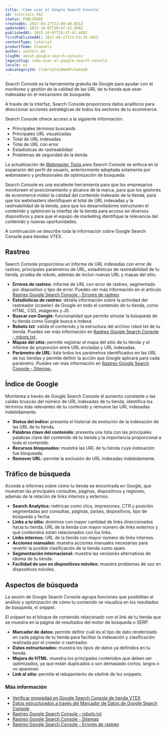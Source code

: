 ```yaml
---
title: 'Cómo usar el Google Search Console'
id: tutorials_562
status: PUBLISHED
createdAt: 2017-04-27T22:00:40.855Z
updatedAt: 2022-10-07T20:47:42.468Z
publishedAt: 2022-10-07T20:47:42.468Z
firstPublishedAt: 2017-04-27T23:03:39.102Z
contentType: tutorial
productTeam: Channels
author: authors_84
slugEN: about-google-search-console
legacySlug: como-usar-el-google-search-console
locale: es
subcategoryId: 1luKrYptdi8WoMYckakUaM
---
```


Search Console es la herramienta gratuita de Google para ayudar con el monitoreo y gestión de la calidad de las URL de tu tienda que sean indexadas en el mecanismo de búsqueda.

A través de la interfaz, Search Console proporciona datos analíticos para direccionar acciones estratégicas de todos los sectores de tu ecommerce.

Search Console ofrece acceso a la siguiente información: 
* Principales términos buscaods
* Principales URL visualizadas
* Total de URL indexadas 
* Total de URL con error
* Estadísticas de rastreabilidad
* Problemas de seguridad de la tienda

La actualización de [Webmaster Tools](https://developers.google.com/search) para Search Console se enfoca en la expansión del perfil de usuario, anteriormente adoptada solamente por webmasters y profesionales de optimización de búsqueda.

Search Console es una excelente herramienta para que los empresarios monitoreen el posicionamiento y alcance de la marca, para que los gestores de ecommerce midan la calidad del contenido indexado de la tienda, para que los webmasters identifiquen el total de URL indexadas y la rastreabilidad de la tienda, para que los desarrolladores estructuren el contenido y optimicen la interfaz de la tienda para acceso en diversos dispositivos y para que el equipo de marketing identifique la relevancia del contenido y nuevas oportunidades.

A continuación se describe toda la información sobre Google Search Console para tiendas VTEX.

## Rastreo

Search Console proporciona un informe de URL indexadas con error de rastreo, principales parámetros de URL, estadísticas de rastreabilidad de tu tienda, prueba de robots, además de incluir nuevas URL y mapas del sitio.

- **Errores de rastreo:** informe de URL con error de rastreo, segmentado por dispositivo y tipo de error. Puedes ver más información en el artículo [Rastreo Google Search Console - Errores de rastreo](/es/tutorial/rastreamento-google-search-console-erros-de-rastreamento--tutorials_568).
- **Estadísticas de rastreo:** detalla información sobre la actividad del rastreador (crawler) de Google en todo el contenido de tu tienda, como HTML, CSS, imágenes y JS.
- **Buscar con Google:** funcionalidad que permite simular la búsqueda de tu tienda como Google busca e indexa.
- **Robots.txt**: valida el contenido y la estructura del archivo robot.txt de tu tienda. Puedes ver más información en [Rastreo Google Search Console - robots.txt
](/es/tutorial/rastreamento-google-search-console-robots-txt--tutorials_574).
- **Mapas del sitio:** permite registrar el mapa del sitio de tu tienda y el informe de proporción entre URL enviadas y URL indexadas.
- **Parámetro de URL:** lista todos los parámetros identificados en las URL de tus tiendas y permite definir la acción que Google aplicará para cada parámetro. Puedes ver más información en [Rastreo Google Search Console - Sitemap
](/es/tutorial/rastreamento-google-search-console-sitemap--tutorials_575).

## Índice de Google

Monitorea a través de Google Search Console el aumento constante o las caídas bruscas del número de URL indexadas de tu tienda, identifica los términos más relevantes de tu contenido y remueve las URL indexadas indebidamente.

- **Status del índice:** presenta el historial de evolución de la indexación de las URL de tu tienda.
- **Palabras clave del contenido:** presenta una lista con las principales palabras clave del contenido de tu tienda y la importancia proporcional a todo el contenido.
- **Recursos bloqueados:** muestra las URL de tu tienda cuya indexación fue bloqueada.
- **Remover URL:** permite la exclusión de URL indexadas indebidamente.

## Tráfico de búsqueda

Accede a informes sobre cómo tu tienda es encontrada en Google, que muestran las principales consultas, páginas, dispositivos y regiones, además de la relación de links internos y externos.

- **Search Analytics:** métricas como clics, impresiones, CTR y posición segmentadas por consultas, páginas, países, dispositivos, tipo de búsqueda y fecha.
- **Links a tu sitio:** dominios con mayor cantidad de links direccionados hacia tu tienda, URL de la tienda con mayor número de links externos y qué contenidos están relacionados con los links.
- **Links internos:** URL de la tienda con mayor número de links internos.
- **Acciones manuales:** muestra acciones manuales necesarias para revertir la posible clasificación de la tienda como spam.
- **Segmentación internacional:** muestra las versiones alternativas de idioma de tu tienda.
- **Facilidad de uso en dispositivos móviles:** muestra problemas de uso en dispositivos móviles.

## Aspectos de búsqueda

La sesión de Google Search Console agrupa funciones que posibilitan el análisis y optimización de cómo tu contenido se visualiza en los resultados de búsqueda, el _snippet_.

El _snippet_ es el bloque de contenido relacionado con el link de tu tienda que se muestra en la página de resultados del motor de búsqueda o SERP.

- **Marcador de datos:** permite definir cuál es el tipo de dato renderizado en cada página de tu tienda para facilitar la indexación y clasificación realizada por el _crawler_ o rastreador.
- **Datos estructurados:** muestra los tipos de datos ya definidos en tu tienda.
- **Mejora de HTML**: muestra los principales contenidos que deben ser optimizados, ya que están duplicados o son demasiado cortos, largos o no aparecen.
- **Link al sitio**: permite el rebajamiento de sitelink de los snippets.

### Más información

- [Verificar propiedad en Google Search Console de tienda VTEX](/es/tutorial/como-verificar-propriedade-no-google-search-console-de-loja-vtex--frequentlyAskedQuestions_594)
- [Datos estructurados a través del Marcador de Datos de Google Search Console](/es/tutorial/dados-estruturados-atraves-do-marcador-de-dados-do-google-search-console--tutorials_560)
- [Rastreo Google Search Console - robots.txt](/es/tutorial/rastreamento-google-search-console-robots-txt--tutorials_574)
- [Rastreo Google Search Console - Sitemap](/es/tutorial/rastreamento-google-search-console-sitemap--tutorials_575)
- [Rastreo Google Search Console - Errores de rastreo](/es/tutorial/rastreamento-google-search-console-erros-de-rastreamento--tutorials_568)

